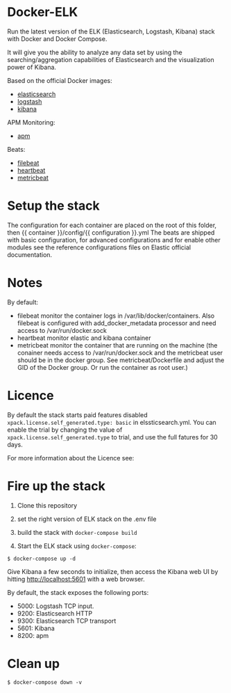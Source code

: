 # Docker-ELK


Run the latest version of the ELK (Elasticsearch, Logstash, Kibana) stack with Docker and Docker Compose.

It will give you the ability to analyze any data set by using the searching/aggregation capabilities of Elasticsearch
and the visualization power of Kibana.

Based on the official Docker images:

* [elasticsearch](https://www.elastic.co/elasticsearch/)
* [logstash](https://www.elastic.co/logstash/)
* [kibana](https://www.elastic.co/kibana)

APM Monitoring:

* [apm](https://www.elastic.co/apm)

Beats:

* [filebeat](https://www.elastic.co/beats/filebeat)
* [heartbeat](https://www.elastic.co/beats/heartbeat)
* [metricbeat](https://www.elastic.co/beats/metricbeat)

# Setup the stack

The configuration for each container are placed on the root of this folder, then {{ container }}/config/{{ configuration }}.yml
The beats are shipped with basic configuration, for advanced configurations and for enable other modules see the reference configurations files on Elastic official documentation.

# Notes

By default:

* filebeat monitor the container logs in /var/lib/docker/containers. Also filebeat is configured with add_docker_metadata processor and need access to /var/run/docker.sock
* heartbeat monitor elastic and kibana container
* metricbeat monitor the container that are running on the machine (the conainer needs access to /var/run/docker.sock and the metricbeat user should be in the docker group. See metricbeat/Dockerfile and adjust the GID of the Docker group. Or run the container as root user.) 

# Licence

By default the stack starts paid features disabled `xpack.license.self_generated.type: basic` in elssticsearch.yml.
You can enable the trial by changing the value of `xpack.license.self_generated.type` to trial, and use the full fatures for 30 days. 

For more information about the Licence see:

[xpack]: https://www.elastic.co/what-is/open-x-pack
[paid-features]: https://www.elastic.co/subscriptions
[trial-license]: https://www.elastic.co/guide/en/elasticsearch/reference/current/license-settings.html

# Fire up the stack

1. Clone this repository

2. set the right version of ELK stack on the .env file

3. build the stack with `docker-compose build`

4. Start the ELK stack using `docker-compose`:

```console
$ docker-compose up -d
```

Give Kibana a few seconds to initialize, then access the Kibana web UI by hitting
[http://localhost:5601](http://localhost:5601) with a web browser.

By default, the stack exposes the following ports:
* 5000: Logstash TCP input.
* 9200: Elasticsearch HTTP
* 9300: Elasticsearch TCP transport
* 5601: Kibana
* 8200: apm

# Clean up

```console
$ docker-compose down -v
```